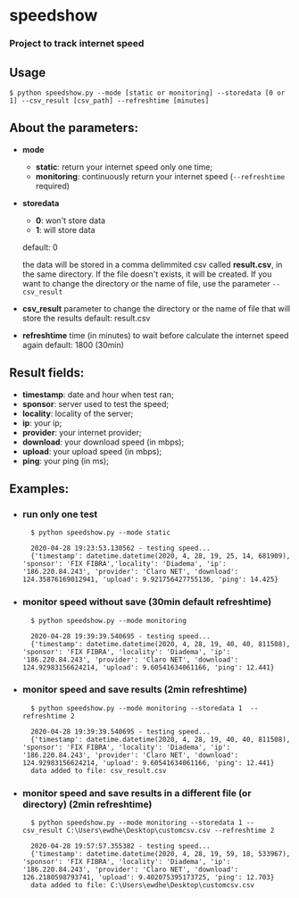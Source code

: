 # speedshow

### Project to track internet speed

## Usage


    $ python speedshow.py --mode [static or monitoring] --storedata [0 or 1] --csv_result [csv_path] --refreshtime [minutes]

## About the parameters:
 - **mode**
	 - **static**: return your internet speed only one time;
	 - **monitoring**: continuously return your internet speed (`--refreshtime` required)
	 
 - **storedata**
	 - **0**: won't store data
	 - **1**: will store data
	 
	 default: 0
	 
	 the data will be stored in a comma delimmited csv called **result.csv**, in the same directory. If the file doesn't exists, it will be created. If you want to change the directory or the name of file, use the parameter `--csv_result`
	 
- **csv_result**
	parameter to change the directory or the name of file that will store the results
	default: result.csv

- **refreshtime**
	time (in minutes) to wait before calculate the internet speed again
	default: 1800 (30min)

## Result fields:
	

 - **timestamp**: date and hour when test ran;
 - **sponsor**: server used to test the speed;
 - **locality**: locality of the server;
 - **ip**: your ip;
 - **provider**: your internet provider;
 - **download**: your download speed (in mbps);
 - **upload**: your upload speed (in mbps);
 - **ping**: your ping (in ms);

## Examples:

- ### run only one test

        $ python speedshow.py --mode static
    	
    	2020-04-28 19:23:53.130562 - testing speed...                                                           
    	{'timestamp': datetime.datetime(2020, 4, 28, 19, 25, 14, 681909), 'sponsor': 'FIX FIBRA','locality': 'Diadema', 'ip': '186.220.84.243', 'provider': 'Claro NET', 'download': 124.35876169012941, 'upload': 9.921756427755136, 'ping': 14.425}
    ###

- ### monitor speed without save (30min default refreshtime)

    	$ python speedshow.py --mode monitoring
    	
    	2020-04-28 19:39:39.540695 - testing speed...
    	{'timestamp': datetime.datetime(2020, 4, 28, 19, 40, 40, 811508), 'sponsor': 'FIX FIBRA', 'locality': 'Diadema', 'ip': '186.220.84.243', 'provider': 'Claro NET', 'download': 124.92983156624214, 'upload': 9.60541634061166, 'ping': 12.441}
    ###

- ### monitor speed and save results (2min refreshtime)

	    $ python speedshow.py --mode monitoring --storedata 1  --refreshtime 2
	    
	    2020-04-28 19:39:39.540695 - testing speed...
	    {'timestamp': datetime.datetime(2020, 4, 28, 19, 40, 40, 811508), 'sponsor': 'FIX FIBRA', 'locality': 'Diadema', 'ip': '186.220.84.243', 'provider': 'Claro NET', 'download': 124.92983156624214, 'upload': 9.60541634061166, 'ping': 12.441}
		data added to file: csv_result.csv
	###

- ### monitor speed and save results in a different file (or directory) (2min refreshtime)
	    $ python speedshow.py --mode monitoring --storedata 1 --csv_result C:\Users\ewdhe\Desktop\customcsv.csv --refreshtime 2
	    
    	2020-04-28 19:57:57.355382 - testing speed...
    	{'timestamp': datetime.datetime(2020, 4, 28, 19, 59, 18, 533967), 'sponsor': 'FIX FIBRA', 'locality': 'Diadema', 'ip': '186.220.84.243', 'provider': 'Claro NET', 'download': 126.2180598793741, 'upload': 9.402075395173725, 'ping': 12.703}
    	data added to file: C:\Users\ewdhe\Desktop\customcsv.csv 
